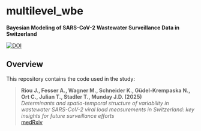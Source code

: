 # multilevel_wbe

**Bayesian Modeling of SARS-CoV-2 Wastewater Surveillance Data in Switzerland**

[![DOI](https://img.shields.io/badge/DOI-10.1101/2025.05.09.25327230-blue)](https://doi.org/10.1101/2025.05.09.25327230)

## Overview

This repository contains the code used in the study:

> **Riou J., Fesser A., Wagner M., Schneider K., Güdel-Krempaska N., Ort C., Julian T., Stadler T., Munday J.D. (2025)**  
> *Determinants and spatio-temporal structure of variability in wastewater SARS-CoV-2 viral load measurements in Switzerland: key insights for future surveillance efforts*  
> [medRxiv](https://www.medrxiv.org/content/10.1101/2025.05.09.25327230v1)

